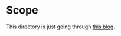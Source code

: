 # Scope

This directory is just going through [this blog](https://medium.com/coderhack-com/data-analysis-and-visualization-in-rust-ebc4350d83cf).

